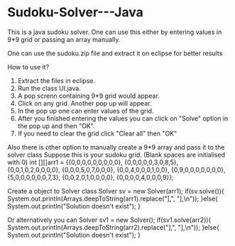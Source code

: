 # Sudoku-Solver---Java
This is a java sudoku solver. One can use this either by entering values in 9*9 grid or passing an array manually.

One can use the sudoku.zip file and extract it on eclipse for better results

How to use it?
1. Extract the files in eclipse.
2. Run the class UI.java.
3. A pop screnn containing 9*9 grid would appear.
4. Click on any grid. Another pop up will appear.
5. In the pop up one can enter values of the grid.
6. After you finished entering the values you can click on "Solve" option in the pop up and then "OK".
7. If you need to clear the grid click "Clear all" then "OK"

Also there is other option to manually create a 9*9 array and pass it to the solver class
Suppose this is your sudoku grid. (Blank spaces are initialised with 0)
                         int [][]arr1 =  {{0,0,0,0,0,0,0,0,0},
				         {0,0,0,0,0,3,0,8,5},
				         {0,0,1,0,2,0,0,0,0},
				         {0,0,0,5,0,7,0,0,0},
				         {0,0,4,0,0,0,1,0,0},
				         {0,9,0,0,0,0,0,0,0},
				         {5,0,0,0,0,0,0,7,3},
				         {0,0,2,0,1,0,0,0,0},
				         {0,0,0,0,4,0,0,0,9}};
                 
 Create a object to Solver class
     Solver sv = new Solver(arr1);
     if(sv.solve()){
			System.out.println(Arrays.deepToString(arr1).replace("],", "],\n"));
		  }else{
			System.out.println("Solution doesn't exist");
		 }
 
 Or alternatively you can
    Solver sv1 = new Solver();
		if(sv1.solve(arr2)){
			System.out.println(Arrays.deepToString(arr2).replace("],", "],\n"));
		}else{
			System.out.println("Solution doesn't exist");
		}
                 
